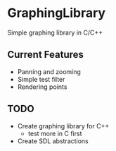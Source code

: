 # GraphingLibrary

Simple graphing library in C/C++

## Current Features

* Panning and zooming
* Simple test filter
* Rendering points

## TODO

* Create graphing library for C++
  * test more in C first
* Create SDL abstractions
